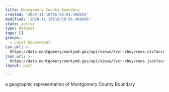 ```yaml
---
title: Montgomery County Boundary
created: '2020-11-10T16:58:01.498655'
modified: '2020-11-10T16:58:01.498666'
state: active
type: dataset
tags: []
groups:
  - Local Government
csv_url: >-
  https://data.montgomerycountymd.gov/api/views/3vcr-xbuy/rows.csv?accessType=DOWNLOAD
json_url: >-
  https://data.montgomerycountymd.gov/api/views/3vcr-xbuy/rows.json?accessType=DOWNLOAD
layout: post

---
```

a geographic representation of Montgomery County Boundary
